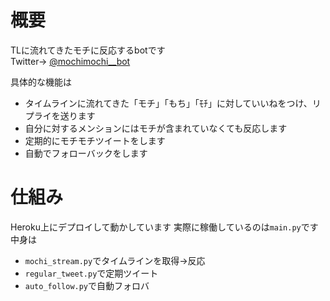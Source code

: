 # 概要
TLに流れてきたモチに反応するbotです  
Twitter→ [@mochimochi__bot](https://twitter.com/mochimochi__bot)

具体的な機能は

- タイムラインに流れてきた「モチ」「もち」「ﾓﾁ」に対していいねをつけ、リプライを送ります
- 自分に対するメンションにはモチが含まれていなくても反応します
- 定期的にモチモチツイートをします
- 自動でフォローバックをします

# 仕組み
Heroku上にデプロイして動かしています
実際に稼働しているのは`main.py`です
中身は
- `mochi_stream.py`でタイムラインを取得→反応
- `regular_tweet.py`で定期ツイート
- `auto_follow.py`で自動フォロバ